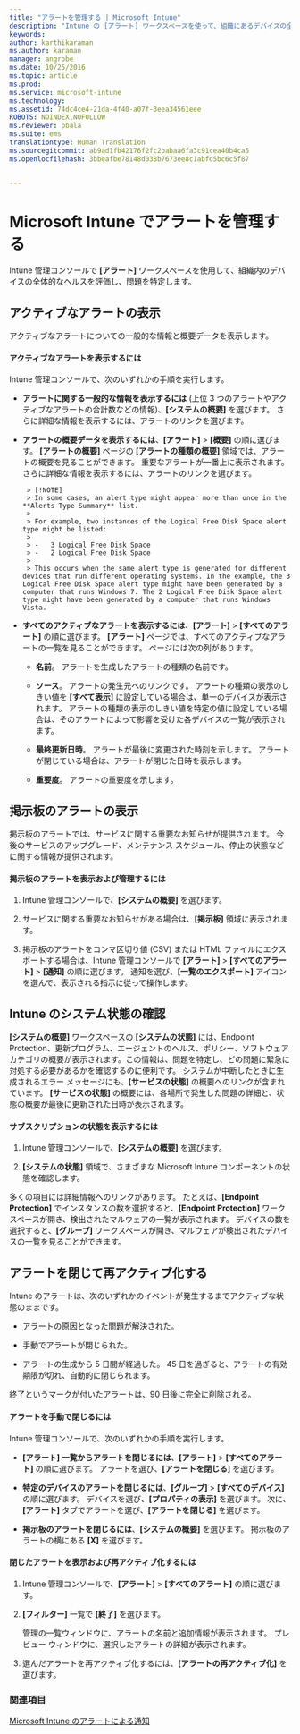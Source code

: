 ```yaml
---
title: "アラートを管理する | Microsoft Intune"
description: "Intune の [アラート] ワークスペースを使って、組織にあるデバイスの全体的なヘルスを評価します。"
keywords: 
author: karthikaraman
ms.author: karaman
manager: angrobe
ms.date: 10/25/2016
ms.topic: article
ms.prod: 
ms.service: microsoft-intune
ms.technology: 
ms.assetid: 74dc4ce4-21da-4f40-a07f-3eea34561eee
ROBOTS: NOINDEX,NOFOLLOW
ms.reviewer: pbala
ms.suite: ems
translationtype: Human Translation
ms.sourcegitcommit: ab9ad1fb42176f2fc2babaa6fa3c91cea40b4ca5
ms.openlocfilehash: 3bbeafbe78148d038b7673ee8c1abfd5bc6c5f87


---
```


# <a name="manage-alerts-in-microsoft-intune"></a>Microsoft Intune でアラートを管理する
Intune 管理コンソールで **[アラート]** ワークスペースを使用して、組織内のデバイスの全体的なヘルスを評価し、問題を特定します。

## <a name="view-active-alerts"></a>アクティブなアラートの表示

アクティブなアラートについての一般的な情報と概要データを表示します。

#### <a name="to-view-active-alerts"></a>アクティブなアラートを表示するには

Intune 管理コンソールで、次のいずれかの手順を実行します。

-  **アラートに関する一般的な情報を表示するには** (上位 3 つのアラートやアクティブなアラートの合計数などの情報)、**[システムの概要]** を選びます。 さらに詳細な情報を表示するには、アラートのリンクを選びます。

-  **アラートの概要データを表示するには**、**[アラート]** > **[概要]** の順に選びます。 **[アラートの概要]** ページの **[アラートの種類の概要]** 領域では、アラートの概要を見ることができます。 重要なアラートが一番上に表示されます。 さらに詳細な情報を表示するには、アラートのリンクを選びます。

        > [!NOTE]
        > In some cases, an alert type might appear more than once in the **Alerts Type Summary** list.
        >
        > For example, two instances of the Logical Free Disk Space alert type might be listed:
        >
        > -   3 Logical Free Disk Space
        > -   2 Logical Free Disk Space
        >
        > This occurs when the same alert type is generated for different devices that run different operating systems. In the example, the 3 Logical Free Disk Space alert type might have been generated by a computer that runs Windows 7. The 2 Logical Free Disk Space alert type might have been generated by a computer that runs Windows Vista.

-   **すべてのアクティブなアラートを表示するには**、**[アラート]** > **[すべてのアラート]** の順に選びます。 **[アラート]** ページでは、すべてのアクティブなアラートの一覧を見ることができます。 ページには次の列があります。

    -   **名前**。 アラートを生成したアラートの種類の名前です。

    -   **ソース**。 アラートの発生元へのリンクです。 アラートの種類の表示のしきい値を **[すべて表示]** に設定している場合は、単一のデバイスが表示されます。 アラートの種類の表示のしきい値を特定の値に設定している場合は、そのアラートによって影響を受けた各デバイスの一覧が表示されます。

    -   **最終更新日時**。 アラートが最後に変更された時刻を示します。 アラートが閉じている場合は、アラートが閉じた日時を表示します。

    -   **重要度**。 アラートの重要度を示します。

## <a name="view-notice-board-alerts"></a>掲示板のアラートの表示
掲示板のアラートでは、サービスに関する重要なお知らせが提供されます。 今後のサービスのアップグレード、メンテナンス スケジュール、停止の状態などに関する情報が提供されます。

#### <a name="to-view-and-manage-notice-board-alerts"></a>掲示板のアラートを表示および管理するには

1.  Intune 管理コンソールで、**[システムの概要]** を選びます。

2.  サービスに関する重要なお知らせがある場合は、**[掲示板]** 領域に表示されます。

3.  掲示板のアラートをコンマ区切り値 (CSV) または HTML ファイルにエクスポートする場合は、Intune 管理コンソールで **[アラート]** > **[すべてのアラート]** >    **[通知]** の順に選びます。 通知を選び、**[一覧のエクスポート]** アイコンを選んで、表示される指示に従って操作します。

## <a name="review-intune-system-status"></a>Intune のシステム状態の確認
**[システムの概要]** ワークスペースの **[システムの状態]** には、Endpoint Protection、更新プログラム、エージェントのヘルス、ポリシー、ソフトウェア カテゴリの概要が表示されます。この情報は、問題を特定し、どの問題に緊急に対処する必要があるかを確認するのに便利です。 システムが中断したときに生成されるエラー メッセージにも、**[サービスの状態]** の概要へのリンクが含まれています。 **[サービスの状態]** の概要には、各場所で発生した問題の詳細と、状態の概要が最後に更新された日時が表示されます。

#### <a name="to-view-the-status-of-your-subscription"></a>サブスクリプションの状態を表示するには

1.  Intune 管理コンソールで、**[システムの概要]** を選びます。

2.  **[システムの状態]** 領域で、さまざまな Microsoft Intune コンポーネントの状態を確認します。

  多くの項目には詳細情報へのリンクがあります。 たとえば、**[Endpoint Protection]** でインスタンスの数を選択すると、**[Endpoint Protection]** ワークスペースが開き、検出されたマルウェアの一覧が表示されます。 デバイスの数を選択すると、**[グループ]** ワークスペースが開き、マルウェアが検出されたデバイスの一覧を見ることができます。

## <a name="close-and-reactivate-alerts"></a>アラートを閉じて再アクティブ化する
Intune のアラートは、次のいずれかのイベントが発生するまでアクティブな状態のままです。

-   アラートの原因となった問題が解決された。

-   手動でアラートが閉じられた。

-   アラートの生成から 5 日間が経過した。 45 日を過ぎると、アラートの有効期限が切れ、自動的に閉じられます。

終了というマークが付いたアラートは、90 日後に完全に削除される。

#### <a name="to-manually-close-an-alert"></a>アラートを手動で閉じるには

Intune 管理コンソールで、次のいずれかの手順を実行します。

- **[アラート] 一覧からアラートを閉じるには**、**[アラート]** > **[すべてのアラート]** の順に選びます。 アラートを選び、**[アラートを閉じる]** を選びます。

- **特定のデバイスのアラートを閉じるには**、**[グループ]** > **[すべてのデバイス]** の順に選びます。 デバイスを選び、**[プロパティの表示]** を選びます。 次に、**[アラート]** タブでアラートを選び、**[アラートを閉じる]** を選びます。

- **掲示板のアラートを閉じるには**、**[システムの概要]** を選びます。 掲示板のアラートの横にある **[X]** を選びます。

#### <a name="to-view-and-reactivate-closed-alerts"></a>閉じたアラートを表示および再アクティブ化するには

1.  Intune 管理コンソールで、**[アラート]** > **[すべてのアラート]** の順に選びます。

2.  **[フィルター]** 一覧で **[終了]** を選びます。

    管理の一覧ウィンドウに、アラートの名前と追加情報が表示されます。 プレビュー ウィンドウに、選択したアラートの詳細が表示されます。

3.  選んだアラートを再アクティブ化するには、**[アラートの再アクティブ化]** を選びます。

### <a name="see-also"></a>関連項目
[Microsoft Intune のアラートによる通知](../deploy-use/get-notified-by-alerts.md)



<!--HONumber=Nov16_HO1-->


